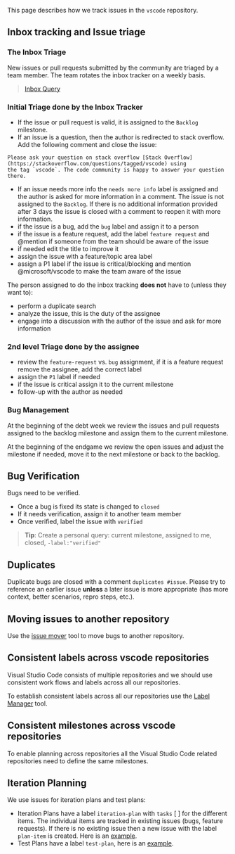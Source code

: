 This page describes how we track issues in the `vscode` repository.

## Inbox tracking and Issue triage

### The Inbox Triage
New issues or pull requests submitted by the community are triaged by a team member. The team rotates the inbox tracker on a weekly basis.

> [Inbox Query](https://github.com/Microsoft/vscode/issues?q=is%3Aopen+no%3Amilestone)

### Initial Triage done by the Inbox Tracker

- If the issue or pull request is valid, it is assigned to the `Backlog` milestone. 
- If an issue is a question, then the author is redirected to stack overflow. Add the following comment and close the issue:
```
Please ask your question on stack overflow [Stack Overflow](https://stackoverflow.com/questions/tagged/vscode) using
the tag `vscode`. The code community is happy to answer your question there.
```
- If an issue needs more info the `needs more info` label is assigned and the author is asked for more information in a comment. The issue is not assigned to the `Backlog`. If there is no additional information provided after 3 days the issue is closed with a comment to reopen it with more information.
- if the issue is a bug, add the `bug` label and assign it to a person
- if the issue is a feature request, add the label `feature request` and @mention if someone from the team should be aware of the issue
- if needed edit the title to improve it
- assign the issue with a feature/topic area label
- assign a P1 label if the issue is critical/blocking and mention @microsoft/vscode to make the team aware of the issue

The person assigned to do the inbox tracking **does not** have to (unless they want to):
- perform a duplicate search
- analyze the issue, this is the duty of the assignee
- engage into a discussion with the author of the issue and ask for more information

### 2nd level Triage done by the assignee
- review the `feature-request` vs. `bug` assignment, if it is a feature request remove the assignee, add the correct label
- assign the `P1` label if needed
- if the issue is critical assign it to the current milestone 
- follow-up with the author as needed

### Bug Management
At the beginning of the debt week we review the issues and pull requests assigned to the backlog milestone and assign them to the current milestone.

At the beginning of the endgame we review the open issues and adjust the milestone if needed, move it to the next milestone or back to the backlog.

## Bug Verification
Bugs need to be verified. 
- Once a bug is fixed its state is changed to `closed` 
- If it needs verification, assign it to another team member
- Once verified, label the issue with `verified`

> **Tip**: Create a personal query: current milestone, assigned to me, closed, `-label:"verified"`

## Duplicates
Duplicate bugs are closed with a comment `duplicates #issue`. Please try to reference an earlier issue **unless** a later issue is more appropriate (has more context, better scenarios, repro steps, etc.).

## Moving issues to another repository
Use the [issue mover](https://github-issue-mover.appspot.com/) tool to move bugs to another repository.

## Consistent labels across vscode repositories

Visual Studio Code consists of multiple repositories and we should use consistent work flows and labels across all our repositories.

To establish consistent labels across all our repositories use the [Label Manager](http://www.dorukdestan.com/github-label-manager/) tool.

## Consistent milestones across vscode repositories

To enable planning across repositories all the Visual Studio Code related repositories need to define the same milestones.

## Iteration Planning
We use issues for iteration plans and test plans:
- Iteration Plans have a label `iteration-plan` with `tasks` [ ] for the different items. The individual items are tracked in existing issues (bugs, feature requests). If there is no existing issue then a new issue with the label `plan-item` is created. Here is an [example](https://github.com/Microsoft/vscode/issues/917).
- Test Plans have a label `test-plan`, here is an [example](https://github.com/Microsoft/vscode/issues/1096).